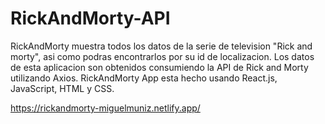 # RickAndMorty-API

RickAndMorty muestra todos los datos de la serie de television "Rick and morty", asi como podras encontrarlos por su id de localizacion.
Los datos de esta aplicacion son obtenidos consumiendo la API de Rick and Morty utilizando Axios.
RickAndMorty App esta hecho usando React.js, JavaScript, HTML y CSS.


https://rickandmorty-miguelmuniz.netlify.app/
